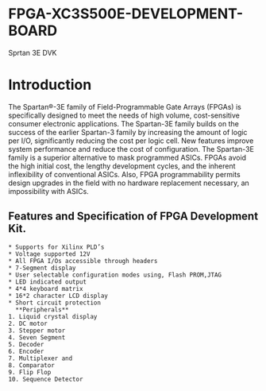 # FPGA-XC3S500E-DEVELOPMENT-BOARD
Sprtan 3E DVK
# Introduction
The Spartan®-3E family of Field-Programmable Gate Arrays (FPGAs) is specifically designed to meet the needs of high volume, cost-sensitive consumer electronic applications. The Spartan-3E family builds on the success of the earlier Spartan-3 family by increasing the amount of logic per I/O, significantly reducing the cost per logic cell. New features improve system performance and reduce the cost of configuration. The Spartan-3E family is a superior alternative to mask programmed ASICs. FPGAs avoid the high initial cost, the lengthy development cycles, and the inherent inflexibility of conventional ASICs. Also, FPGA programmability permits design upgrades in the field with no hardware replacement necessary, an impossibility with ASICs.
## Features and Specification of FPGA Development Kit.
    * Supports for Xilinx PLD’s
    * Voltage supported 12V
    * All FPGA I/Os accessible through headers
    * 7-Segment display
    * User selectable configuration modes using, Flash PROM,JTAG
    * LED indicated output
    * 4*4 keyboard matrix
    * 16*2 character LCD display
    * Short circuit protection
      **Peripherals**
    1. Liquid crystal display
    2. DC motor
    3. Stepper motor 
    4. Seven Segment
    5. Decoder
    6. Encoder
    7. Multiplexer and 
    8. Comparator
    9. Flip Flop
    10. Sequence Detector
    
    
